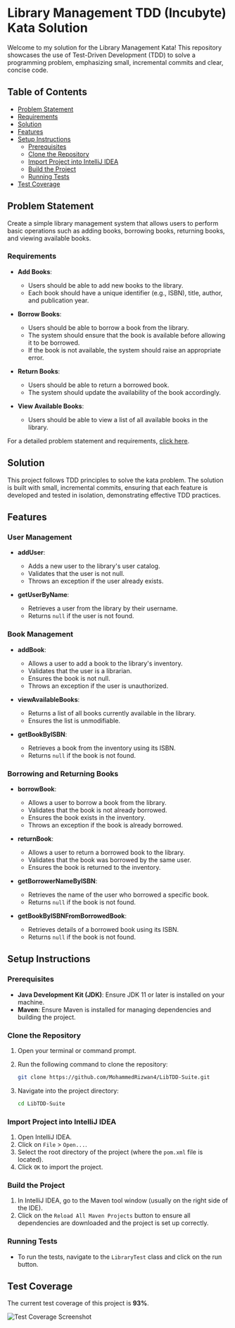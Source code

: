 # Library Management TDD (Incubyte) Kata Solution

Welcome to my solution for the Library Management Kata! This repository showcases the use of Test-Driven Development (TDD) to solve a programming problem, emphasizing small, incremental commits and clear, concise code.

## Table of Contents

- [Problem Statement](#problem-statement)
- [Requirements](#requirements)
- [Solution](#solution)
- [Features](#features)
- [Setup Instructions](#setup-instructions)
  - [Prerequisites](#prerequisites)
  - [Clone the Repository](#clone-the-repository)
  - [Import Project into IntelliJ IDEA](#import-project-into-intellij-idea)
  - [Build the Project](#build-the-project)
  - [Running Tests](#running-tests)
- [Test Coverage](#test-coverage)

## Problem Statement

Create a simple library management system that allows users to perform basic operations such as adding books, borrowing books, returning books, and viewing available books.

### Requirements

- **Add Books**:
  - Users should be able to add new books to the library.
  - Each book should have a unique identifier (e.g., ISBN), title, author, and publication year.

- **Borrow Books**:
  - Users should be able to borrow a book from the library.
  - The system should ensure that the book is available before allowing it to be borrowed.
  - If the book is not available, the system should raise an appropriate error.

- **Return Books**:
  - Users should be able to return a borrowed book.
  - The system should update the availability of the book accordingly.

- **View Available Books**:
  - Users should be able to view a list of all available books in the library.

For a detailed problem statement and requirements, [click here](Problem%20Statement.md).

## Solution

This project follows TDD principles to solve the kata problem. The solution is built with small, incremental commits, ensuring that each feature is developed and tested in isolation, demonstrating effective TDD practices.

## Features

### User Management

- **addUser**:
  - Adds a new user to the library's user catalog.
  - Validates that the user is not null.
  - Throws an exception if the user already exists.

- **getUserByName**:
  - Retrieves a user from the library by their username.
  - Returns `null` if the user is not found.

### Book Management

- **addBook**:
  - Allows a user to add a book to the library's inventory.
  - Validates that the user is a librarian.
  - Ensures the book is not null.
  - Throws an exception if the user is unauthorized.

- **viewAvailableBooks**:
  - Returns a list of all books currently available in the library.
  - Ensures the list is unmodifiable.

- **getBookByISBN**:
  - Retrieves a book from the inventory using its ISBN.
  - Returns `null` if the book is not found.

### Borrowing and Returning Books

- **borrowBook**:
  - Allows a user to borrow a book from the library.
  - Validates that the book is not already borrowed.
  - Ensures the book exists in the inventory.
  - Throws an exception if the book is already borrowed.

- **returnBook**:
  - Allows a user to return a borrowed book to the library.
  - Validates that the book was borrowed by the same user.
  - Ensures the book is returned to the inventory.

- **getBorrowerNameByISBN**:
  - Retrieves the name of the user who borrowed a specific book.
  - Returns `null` if the book is not found.

- **getBookByISBNFromBorrowedBook**:
  - Retrieves details of a borrowed book using its ISBN.
  - Returns `null` if the book is not found.

## Setup Instructions

### Prerequisites

- **Java Development Kit (JDK)**: Ensure JDK 11 or later is installed on your machine.
- **Maven**: Ensure Maven is installed for managing dependencies and building the project.

### Clone the Repository

1. Open your terminal or command prompt.
2. Run the following command to clone the repository:

    ```bash
    git clone https://github.com/MohammedRizwan4/LibTDD-Suite.git
    ```

3. Navigate into the project directory:

    ```bash
    cd LibTDD-Suite
    ```

### Import Project into IntelliJ IDEA

1. Open IntelliJ IDEA.
2. Click on `File` > `Open...`.
3. Select the root directory of the project (where the `pom.xml` file is located).
4. Click `OK` to import the project.

### Build the Project

1. In IntelliJ IDEA, go to the Maven tool window (usually on the right side of the IDE).
2. Click on the `Reload All Maven Projects` button to ensure all dependencies are downloaded and the project is set up correctly.

### Running Tests

- To run the tests, navigate to the `LibraryTest` class and click on the run button.

## Test Coverage

The current test coverage of this project is **93%**.

![Test Coverage Screenshot](https://i.ibb.co/dD51CGR/Screenshot-2024-08-11-195118.png) 
